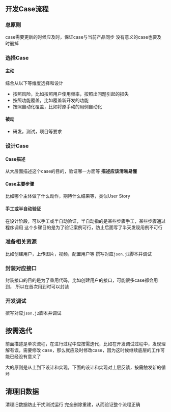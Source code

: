 
## 开发Case流程

### 总原则

case需要更新的时候应及时，保证case与当前产品同步
没有意义的case也要及时删掉

### 选择Case

#### 主动

综合从以下等维度选择和设计

- 按照风险，比如按照用户使用频率，按照出问题引起的损失
- 按照功能覆盖，比如覆盖新开发的功能
- 按照自动化覆盖，比如将原手动的用例自动化

#### 被动

- 研发，测试，项目等要求

### 设计Case

#### Case描述

从大层面描述这个case的目的，验证哪一方面等
**描述应该清晰易懂**

#### Case主要步骤

比如哪个主体做了什么动作，期待什么结果等，类似User Story

#### 手工或半自动验证

在设计阶段，可以手工或半自动验证，半自动指的是某些步骤手工，某些步骤通过
程序调用
这个步骤目的是为了验证案例可行，防止后面写了半天发现用例不可行

### 准备相关资源

比如创建用户，上传图片，视频，配置用户等
撰写对应`json.j2`脚本并调试

### 封装对应接口

封装接口的目的是为了重用代码，比如创建用户的接口，可能很多case都会用到，
所以在首次用到时可以封装

### 开发调试

撰写对应`json.j2`脚本并调试

## 按需迭代

前面描述是单次流程，在进行过程中应按需迭代，比如在开发调试过程中，发现理解有误，需要修改
case，那么就应及时修改case，因为这时候继续底层的工作可能已经没有意义了

大的原则是从上到下设计和实现，下面的设计和实现对上层反馈，按需触发新的循环

## 清理旧数据

清理旧数据防止干扰测试运行
完全删除重建，从而验证整个流程正确
